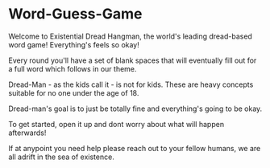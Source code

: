 # Word-Guess-Game

Welcome to Existential Dread Hangman, the world's leading dread-based word game! Everything's feels so okay!

Every round you'll have a set of blank spaces that will eventually fill out for a full word which follows in our theme.

Dread-Man - as the kids call it - is not for kids. These are heavy concepts suitable for no one under the age of 18.

Dread-man's goal is to just be totally fine and everything's going to be okay.

To get started, open it up and dont worry about what will happen afterwards!

If at anypoint you need help please reach out to your fellow humans, we are all adrift in the sea of existence.